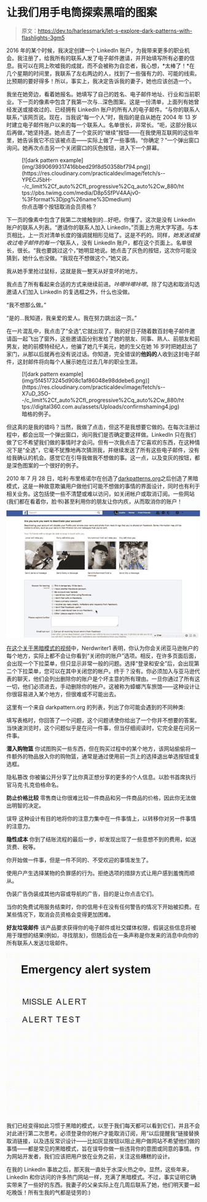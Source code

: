 # 让我们用手电筒探索黑暗的图案

> 原文：<https://dev.to/harlessmark/let-s-explore-dark-patterns-with-flashlights-3gm5>

2016 年的某个时候，我决定创建一个 LinkedIn 账户，为我带来更多的职业机会。我注册了，给我所有的联系人发了电子邮件邀请，并开始填写所有必要的信息。我可以在网上吹嘘我的成就，而不会被称为自恋者，我心想，*太棒了！*在几个星期的时间里，我联系了左右两边的人，找到了一些强有力的、可能的线索。比预期的要好得多！所以，事实上，我决定告诉我的妻子，她也应该创造一个。

我坐在她旁边，看着她报名。她填写了自己的姓名、电子邮件地址、行业和当前职业。下一页的像素中包含了我第一次与...深色图案。这是一份清单，上面列有她曾经发送或接收过的、已经拥有 LinkedIn 账户的所有人的电子邮件。“与你的联系人联系，”该网页说。现在，当我说“每一个人”时，我指的是自从她在 2004 年 13 岁时建立电子邮件账户以来的每一个联系人。名单很长，非常长。“呃，这部分我以后再做，”她坚持道。她点击了一个变灰的“继续”按钮——在我使用互联网的这些年里，她告诉我它不应该被点击——实际上做了一些事情。“你确定？”一个弹出窗口询问。她再次点击另一个关闭窗口的灰色按钮，进入下一个屏幕。

<figure>[![dark pattern example](img/3890699317416bbed29f8d50358bf794.png)](https://res.cloudinary.com/practicaldev/image/fetch/s--YPECJ5bH--/c_limit%2Cf_auto%2Cfl_progressive%2Cq_auto%2Cw_880/https://pbs.twimg.com/media/D8p5SfPV4AAjv0-%3Fformat%3Djpg%26name%3Dmedium) 

<figcaption>你点击哪个按钮取消会员资格？</figcaption>

</figure>

下一页的像素中包含了我第二次接触到的...好吧，你懂了。这次是没有 LinkedIn 账户的联系人列表。“邀请你的联系人加入 LinkedIn，”页面上方用大字写道。与本页相比，上一页对清单长度的强调就相形见绌了。这是不朽的。同样，*她发送或接收过电子邮件的每一个*联系人，没有 LinkedIn 账户，都在这个页面上。名单很长，很长。“我也要跳过这个，”她明显地说。她点击了灰色的按钮，这次你可能没猜到，她什么也没做。“我现在不想做这个，”她又说。

我从她手里抢过鼠标，这就是我一整天从好变坏的地方。

我点击了所有看起来合适的方式来继续前进。*咔嚓咔嚓咔嚓*。除了勾选和取消勾选邀请人们加入 LinkedIn 的复选框之外，什么也没做。

“我不想那么做。”

“是的...我知道，我亲爱的爱人。我在努力跳出这一页。”

在一片混乱中，我点击了“全选”,它就出现了。我的好日子随着数百封电子邮件邀请函一起飞出了窗外，这些邀请函分别发给了她的朋友、同事、熟人、前朋友和前男友，她的前模特经纪人，他骗了她几千美元，她的生父在她 16 岁时把她赶出了家门，从那以后就再也没有说过话。你知道，完全错误的**他妈的**人收到这封电子邮件，这封邮件将向每个人展示她在过去几年的职业生涯。

<figure>[![dark pattern example](img/5f45173245d908c1af86048e98ddebe6.png)](https://res.cloudinary.com/practicaldev/image/fetch/s--X7uD_35O--/c_limit%2Cf_auto%2Cfl_progressive%2Cq_auto%2Cw_880/https://digital360.com.au/assets/Uploads/confirmshaming4.jpg) 

<figcaption>暗格的例子。</figcaption>

</figure>

但这真的是我的错吗？当然，我做了点击，但这不是我想要它做的。在每次注册过程中，都会出现一个弹出窗口，询问我们是否确定要这样做。LinkedIn 只在我们做了它不希望我们做的事情时才会问。但有一次我点击了它喜欢的东西，在这种情况下是“全选”，它毫不犹豫地再次猜测我，并继续发送了所有这些电子邮件，没有给我确认的机会。感觉它在引导我做我不想做的事。这一点，以及变灰的按钮，都是深色图案的一个很好的例子。

2010 年 7 月 28 日，哈利·布里格诺尔在创造了[darkpatterns.org](http://darkpatterns.org)之后创造了黑暗模式，这是一种故意欺骗用户做他们可能不想做的事情的界面设计，同时也有利于相关业务。这包括使一些不清楚或难以访问，如关闭帐户或取消订阅。一些网站(我们都在看着你，脸书)甚至利用你的朋友让你内疚，从而取消你的账户！

[![guilt you into leaving](img/7905a9672520b14638f3ce3cadc671d7.png)](https://res.cloudinary.com/practicaldev/image/fetch/s--rQHUP6nY--/c_limit%2Cf_auto%2Cfl_progressive%2Cq_auto%2Cw_880/https://pageflows.com/media/videos/screenie_9db2be9b-92e5-4fd1-881f-bf8697e1cd90.jpg)

[在这个关于黑暗模式的视频](https://www.youtube.com/watch?v=kxkrdLI6e6M)中，Nerdwriter1 表明，你认为你会关闭亚马逊账户的每个地方，实际上都不会让你看到“关闭你的账户”选项。相反，在许多页面后面，会出现一个下拉菜单，但只显示非常一般的问题。选择“登录和安全”后，会出现第二个下拉菜单，您可以在其中关闭您的帐户。终于？没有。你必须加入与亚马逊代表的聊天，他们会列出删除你的账户是个坏主意的所有理由。一旦你通过了所有这一切，他们必须进去，手动删除你的帐户。这被称为蟑螂汽车旅馆——这种设计让你很容易进入某个地方，但很难或不可能出去。

这里有一个来自 darkpattern.org 的列表，列出了你可能会遇到的不同种类:

填写表格时，你回答了一个问题，这个问题诱使你给出了一个你并不想要的答案。当快速浏览时，这个问题似乎是在问一件事，但当仔细阅读时，它完全是在问另一件事。

**潜入购物篮**
你试图购买一些东西，但在购买过程中的某个地方，该网站偷偷将一件额外的物品放入你的购物篮，通常是通过使用前一页上的选择退出单选按钮或复选框。

隐私篡改
你被骗公开分享了比你真正想分享的更多的个人信息。以脸书首席执行官马克·扎克伯格命名。

**防止价格比较**
零售商让你很难比较一件商品和另一件商品的价格，因此你无法做出明智的决定。

误导
这种设计有目的地将你的注意力集中在一件事情上，以转移你对另一件事情的注意力。

**隐性成本**
你到了结账流程的最后一步，却发现出现了一些意想不到的费用，如送货费、税等。

你开始做一件事，但是一件不同的、不受欢迎的事情发生了。

使用户产生选择某物的负罪感的行为。拒绝选项的措辞方式让用户感到羞愧而顺从。

伪装广告伪装成其他内容或导航的广告，目的是让你点击它们。

当你的免费试用服务结束时，你的信用卡在没有任何警告的情况下开始被扣费。在某些情况下，取消会员资格会变得更加困难。

**好友垃圾邮件**
该产品要求获得你的电子邮件或社交媒体权限，假装这些信息将被用于理想的结果(例如，寻找朋友)，但随后会在一条声称是你发来的消息中向你的所有联系人发送垃圾邮件。

[![dark pattern missile test](img/ea261d30a5efc0a3280d81f630ea15fd.png)](https://res.cloudinary.com/practicaldev/image/fetch/s--QiF1qCYX--/c_limit%2Cf_auto%2Cfl_progressive%2Cq_66%2Cw_880/https://i.imgur.com/utmrbgZ.gif)

我们已经变得如此习惯于黑暗的模式，以至于我们每天都可以看到它们，并且不会对此进行第二次思考。必须登录你的帐户才能取消订阅，用“以后提醒我”链接替换取消链接，以及违反常识设计——比如灰显按钮以阻止用户做网站不希望他们做的事情——都是常见的黑暗模式，旨在误导你做一些违背你的意图或同意的事情。作为网站开发者，我们应该把用户放在业务之前，关注这些糟糕的设计。

在我的 LinkedIn 事故之后，那天我一直处于水深火热之中。显然，这些年来，LinkedIn 和你访问的许多热门网站一样，充满了黑暗模式。不过，事实证明它确实带来了一些好的东西。我妻子的父亲实际上在几周后联系了她，他们明天要一起吃晚饭！所有生我的气都是徒劳的:)